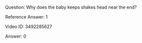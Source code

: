 Question: Why does the baby keeps shakes head near the end?

Reference Answer: 1

Video ID: 3492285627

Answer: 0

